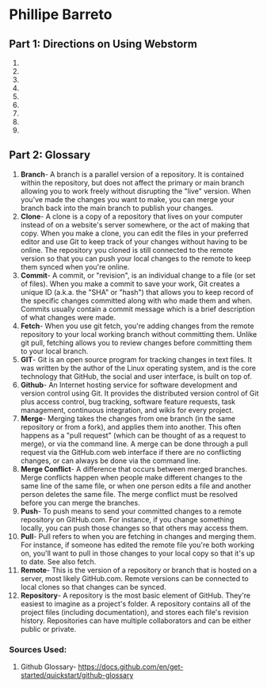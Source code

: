 # Phillipe Barreto
## Part 1: Directions on Using Webstorm
1.
2.
4.
5.
6.
7.
8.
9.
10.



## Part 2: Glossary
1. **Branch**- A branch is a parallel version of a repository. It is contained within the repository, but does not affect the primary or main branch allowing you to work freely without disrupting the "live" version. When you've made the changes you want to make, you can merge your branch back into the main branch to publish your changes.
2. **Clone**- A clone is a copy of a repository that lives on your computer instead of on a website's server somewhere, or the act of making that copy. When you make a clone, you can edit the files in your preferred editor and use Git to keep track of your changes without having to be online. The repository you cloned is still connected to the remote version so that you can push your local changes to the remote to keep them synced when you're online.
3. **Commit**- A commit, or "revision", is an individual change to a file (or set of files). When you make a commit to save your work, Git creates a unique ID (a.k.a. the "SHA" or "hash") that allows you to keep record of the specific changes committed along with who made them and when. Commits usually contain a commit message which is a brief description of what changes were made.
4. **Fetch**- When you use git fetch, you're adding changes from the remote repository to your local working branch without committing them. Unlike git pull, fetching allows you to review changes before committing them to your local branch.
5. **GIT**- Git is an open source program for tracking changes in text files. It was written by the author of the Linux operating system, and is the core technology that GitHub, the social and user interface, is built on top of.
6. **Github**- An Internet hosting service for software development and version control using Git. It provides the distributed version control of Git plus access control, bug tracking, software feature requests, task management, continuous integration, and wikis for every project.
7. **Merge**- Merging takes the changes from one branch (in the same repository or from a fork), and applies them into another. This often happens as a "pull request" (which can be thought of as a request to merge), or via the command line. A merge can be done through a pull request via the GitHub.com web interface if there are no conflicting changes, or can always be done via the command line.
8. **Merge Conflict**- A difference that occurs between merged branches. Merge conflicts happen when people make different changes to the same line of the same file, or when one person edits a file and another person deletes the same file. The merge conflict must be resolved before you can merge the branches.
9. **Push**- To push means to send your committed changes to a remote repository on GitHub.com. For instance, if you change something locally, you can push those changes so that others may access them.
10. **Pull**- Pull refers to when you are fetching in changes and merging them. For instance, if someone has edited the remote file you're both working on, you'll want to pull in those changes to your local copy so that it's up to date. See also fetch.
11. **Remote**- This is the version of a repository or branch that is hosted on a server, most likely GitHub.com. Remote versions can be connected to local clones so that changes can be synced.
12. **Repository**- A repository is the most basic element of GitHub. They're easiest to imagine as a project's folder. A repository contains all of the project files (including documentation), and stores each file's revision history. Repositories can have multiple collaborators and can be either public or private.


### Sources Used:
1. Github Glossary- https://docs.github.com/en/get-started/quickstart/github-glossary
